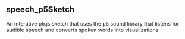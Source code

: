 ## speech_p5Sketch
An interative p5.js sketch that uses the p5 sound library that listens for audible speech and converts spoken words into visualizations


 
